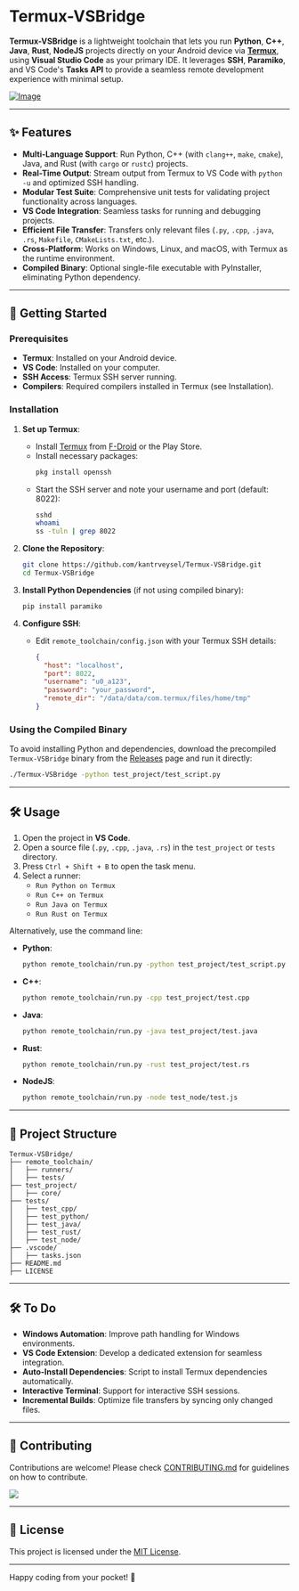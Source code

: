 # Termux-VSBridge

**Termux-VSBridge** is a lightweight toolchain that lets you run **Python**, **C++**, **Java**, **Rust**, **NodeJS** projects directly on your Android device via **[Termux](https://github.com/termux)**, using **Visual Studio Code** as your primary IDE. It leverages **SSH**, **Paramiko**, and VS Code's **Tasks API** to provide a seamless remote development experience with minimal setup.

[![Image](https://media2.giphy.com/media/v1.Y2lkPTc5MGI3NjExdWJtZW8xcnNobmFiajFxbmNkb25wZWI1NnZwcWcydTZrZ2RxNDJ5NiZlcD12MV9pbnRlcm5hbF9naWZfYnlfaWQmY3Q9Zw/0qbToCHrf76lzOnXvn/giphy.gif)](https://i.hizliresim.com/oar7wpr.gif)


---

## ✨ Features

- **Multi-Language Support**: Run Python, C++ (with `clang++`, `make`, `cmake`), Java, and Rust (with `cargo` or `rustc`) projects.
- **Real-Time Output**: Stream output from Termux to VS Code with `python -u` and optimized SSH handling.
- **Modular Test Suite**: Comprehensive unit tests for validating project functionality across languages.
- **VS Code Integration**: Seamless tasks for running and debugging projects.
- **Efficient File Transfer**: Transfers only relevant files (`.py`, `.cpp`, `.java`, `.rs`, `Makefile`, `CMakeLists.txt`, etc.).
- **Cross-Platform**: Works on Windows, Linux, and macOS, with Termux as the runtime environment.
- **Compiled Binary**: Optional single-file executable with PyInstaller, eliminating Python dependency.

---

## 🚀 Getting Started

### Prerequisites
- **Termux**: Installed on your Android device.
- **VS Code**: Installed on your computer.
- **SSH Access**: Termux SSH server running.
- **Compilers**: Required compilers installed in Termux (see Installation).

### Installation
1. **Set up Termux**:
   - Install [Termux](https://github.com/termux) from [F-Droid](https://f-droid.org/packages/com.termux/) or the Play Store.
   - Install necessary packages:
     ```bash
     pkg install openssh
     ```
   - Start the SSH server and note your username and port (default: 8022):
     ```bash
     sshd
     whoami
     ss -tuln | grep 8022
     ```

2. **Clone the Repository**:
   ```bash
   git clone https://github.com/kantrveysel/Termux-VSBridge.git
   cd Termux-VSBridge
   ```

3. **Install Python Dependencies** (if not using compiled binary):
   ```bash
   pip install paramiko
   ```

4. **Configure SSH**:
   - Edit `remote_toolchain/config.json` with your Termux SSH details:
     ```json
     {
       "host": "localhost",
       "port": 8022,
       "username": "u0_a123",
       "password": "your_password",
       "remote_dir": "/data/data/com.termux/files/home/tmp"
     }
     ```

### Using the Compiled Binary
To avoid installing Python and dependencies, download the precompiled `Termux-VSBridge` binary from the [Releases](https://github.com/kantrveysel/Termux-VSBridge/releases) page and run it directly:
```bash
./Termux-VSBridge -python test_project/test_script.py
```

---

## 🛠 Usage

1. Open the project in **VS Code**.
2. Open a source file (`.py`, `.cpp`, `.java`, `.rs`) in the `test_project` or `tests` directory.
3. Press `Ctrl + Shift + B` to open the task menu.
4. Select a runner:
   - `Run Python on Termux`
   - `Run C++ on Termux`
   - `Run Java on Termux`
   - `Run Rust on Termux`

Alternatively, use the command line:
- **Python**:
  ```bash
  python remote_toolchain/run.py -python test_project/test_script.py
  ```
- **C++**:
  ```bash
  python remote_toolchain/run.py -cpp test_project/test.cpp
  ```
- **Java**:
  ```bash
  python remote_toolchain/run.py -java test_project/test.java
  ```
- **Rust**:
  ```bash
  python remote_toolchain/run.py -rust test_project/test.rs
  ```
- **NodeJS**:
  ```bash
  python remote_toolchain/run.py -node test_node/test.js
  ```

---


## 📁 Project Structure

```
Termux-VSBridge/
├── remote_toolchain/
│   ├── runners/
│   ├── tests/
├── test_project/
│   ├── core/
├── tests/
│   ├── test_cpp/
│   ├── test_python/
│   ├── test_java/
│   ├── test_rust/
│   ├── test_node/
├── .vscode/
│   ├── tasks.json
├── README.md
├── LICENSE
```

---

## 🛠 To Do

- **Windows Automation**: Improve path handling for Windows environments.
- **VS Code Extension**: Develop a dedicated extension for seamless integration.
- **Auto-Install Dependencies**: Script to install Termux dependencies automatically.
- **Interactive Terminal**: Support for interactive SSH sessions.
- **Incremental Builds**: Optimize file transfers by syncing only changed files.

---

## 🤝 Contributing

Contributions are welcome! Please check [CONTRIBUTING.md](CONTRIBUTING.md) for guidelines on how to contribute.

<a href="https://github.com/kantrveysel/Termux-VSBridge/graphs/contributors">
  <img src="https://contrib.rocks/image?repo=kantrveysel/Termux-VSBridge" />
</a>

---

## 📜 License

This project is licensed under the [MIT License](LICENSE).

---

Happy coding from your pocket! 🚀

